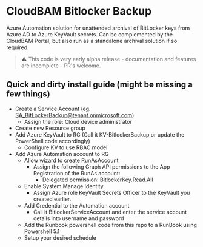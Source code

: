 # CloudBAM Bitlocker Backup

Azure Automation solution for unattended archival of BitLocker keys from Azure AD to Azure KeyVault secrets.
Can be complemented by the CloudBAM Portal, but also run as a standalone archival solution if so required.

> :warning: This code is very early alpha release - documentation and features are incomplete - PR's welcome.

## Quick and dirty install guide (might be missing a few things)

- Create a Service Account (eg. SA_BitLockerBackup@tenant.onmicrosoft.com)
  - Assign the role: Cloud device administrator
- Create new Resource group
- Add Azure KeyVault to RG (Call it KV-BitlockerBackup or update the PowerShell code accordingly)
  - Configure KV to use RBAC model
- Add Azure Automation account to RG
  - Allow wizard to create RunAsAccount
    - Assign the following Graph API permissions to the App Registration of the RunAs account:
      - Delegated permission: BitlockerKey.Read.All
  - Enable System Manage Identity
    - Assign Azure role KeyVault Secrets Officer to the KeyVault you created earlier.
  - Add Credential to the Automation account
    - Call it BitlockerServiceAccount and enter the service account details into username and password
  - Add the Runbook powershell code from this repo to a RunBook using Powershell 5.1
  - Setup your desired schedule
